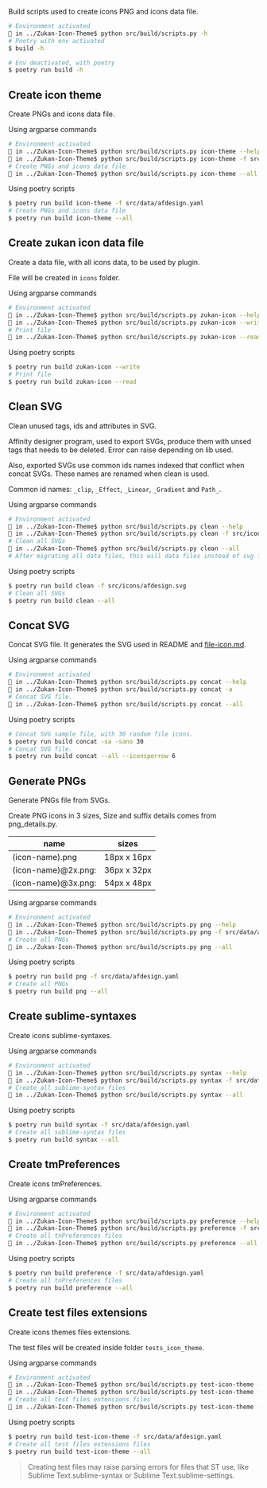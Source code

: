 Build scripts used to create icons PNG and icons data file.  

```sh
# Environment activated
🚥 in ../Zukan-Icon-Theme$ python src/build/scripts.py -h
# Poetry with env activated
$ build -h

# Env deactivated, with poetry
$ poetry run build -h
```

## Create icon theme
Create PNGs and icons data file.  

Using argparse commands  
```sh
# Environment activated
🚥 in ../Zukan-Icon-Theme$ python src/build/scripts.py icon-theme --help
🚥 in ../Zukan-Icon-Theme$ python src/build/scripts.py icon-theme -f src/data/afdesign.yaml
# Create PNGs and icons data file
🚥 in ../Zukan-Icon-Theme$ python src/build/scripts.py icon-theme --all
```

Using poetry scripts  
```sh
$ poetry run build icon-theme -f src/data/afdesign.yaml
# Create PNGs and icons data file
$ poetry run build icon-theme --all
```

## Create zukan icon data file
Create a data file, with all icons data, to be used by plugin.  

File will be created in `icons` folder.  

Using argparse commands  
```sh
# Environment activated
🚥 in ../Zukan-Icon-Theme$ python src/build/scripts.py zukan-icon --help
🚥 in ../Zukan-Icon-Theme$ python src/build/scripts.py zukan-icon --write
# Print file
🚥 in ../Zukan-Icon-Theme$ python src/build/scripts.py zukan-icon --read
```

Using poetry scripts  
```sh
$ poetry run build zukan-icon --write
# Print file
$ poetry run build zukan-icon --read
```

## Clean SVG
Clean unused tags, ids and attributes in SVG.  

Affinity designer program, used to export SVGs, produce them with unsed tags that needs to be deleted. Error can raise depending on lib used.  

Also, exported SVGs use common ids names indexed that conflict when concat SVGs. These names are renamed when clean is used.  

Common id names: `_clip`, `_Effect`, `_Linear`, `_Gradient` and `Path_`.  

Using argparse commands  
```sh
# Environment activated
🚥 in ../Zukan-Icon-Theme$ python src/build/scripts.py clean --help
🚥 in ../Zukan-Icon-Theme$ python src/build/scripts.py clean -f src/icons/afdesign.svg
# Clean all SVGs
🚥 in ../Zukan-Icon-Theme$ python src/build/scripts.py clean --all
# After migrating all data files, this will data files instead of svg files.
```

Using poetry scripts  
```sh
$ poetry run build clean -f src/icons/afdesign.svg
# Clean all SVGs
$ poetry run build clean --all
```

## Concat SVG
Concat SVG file. It generates the SVG used in README and [file-icon.md](https://github.com/53v3n3d4/Zukan-Icon-Theme/blob/main/docs/file-icon.md).  

Using argparse commands  
```sh
# Environment activated
🚥 in ../Zukan-Icon-Theme$ python src/build/scripts.py concat --help
🚥 in ../Zukan-Icon-Theme$ python src/build/scripts.py concat -a
# Concat SVG file.
🚥 in ../Zukan-Icon-Theme$ python src/build/scripts.py concat --all
```

Using poetry scripts  
```sh
# Concat SVG sample file, with 30 random file icons.
$ poetry run build concat -sa -sano 30
# Concat SVG file.
$ poetry run build concat --all --iconsperrow 6
```

## Generate PNGs
Generate PNGs file from SVGs.  

Create PNG icons in 3 sizes, Size and suffix details comes from png_details.py.  

| name | sizes |
|-----------|------|
| (icon-name).png | 18px x 16px |
| (icon-name)@2x.png: | 36px x 32px |
| (icon-name)@3x.png: | 54px x 48px |

Using argparse commands  
```sh
# Environment activated
🚥 in ../Zukan-Icon-Theme$ python src/build/scripts.py png --help
🚥 in ../Zukan-Icon-Theme$ python src/build/scripts.py png -f src/data/afdesign.yaml
# Create all PNGs
🚥 in ../Zukan-Icon-Theme$ python src/build/scripts.py png --all
```

Using poetry scripts  
```sh
$ poetry run build png -f src/data/afdesign.yaml
# Create all PNGs 
$ poetry run build png --all
```

## Create sublime-syntaxes
Create icons sublime-syntaxes.  

Using argparse commands  
```sh
# Environment activated
🚥 in ../Zukan-Icon-Theme$ python src/build/scripts.py syntax --help
🚥 in ../Zukan-Icon-Theme$ python src/build/scripts.py syntax -f src/data/afdesign.yaml
# Create all sublime-syntax files
🚥 in ../Zukan-Icon-Theme$ python src/build/scripts.py syntax --all
```

Using poetry scripts  
```sh
$ poetry run build syntax -f src/data/afdesign.yaml
# Create all sublime-syntax files
$ poetry run build syntax --all
```

## Create tmPreferences
Create icons tmPreferences.  

Using argparse commands  
```sh
# Environment activated
🚥 in ../Zukan-Icon-Theme$ python src/build/scripts.py preference --help
🚥 in ../Zukan-Icon-Theme$ python src/build/scripts.py preference -f src/data/afdesign.yaml
# Create all tnPreferences files
🚥 in ../Zukan-Icon-Theme$ python src/build/scripts.py preference --all
```

Using poetry scripts  
```sh
$ poetry run build preference -f src/data/afdesign.yaml
# Create all tnPreferences files
$ poetry run build preference --all
```

## Create test files extensions
Create icons themes files extensions.  

The test files will be created inside folder `tests_icon_theme`.  

Using argparse commands  
```sh
# Environment activated
🚥 in ../Zukan-Icon-Theme$ python src/build/scripts.py test-icon-theme --help
🚥 in ../Zukan-Icon-Theme$ python src/build/scripts.py test-icon-theme -f src/data/afdesign.yaml
# Create all test files extensions files
🚥 in ../Zukan-Icon-Theme$ python src/build/scripts.py test-icon-theme --all
```

Using poetry scripts  
```sh
$ poetry run build test-icon-theme -f src/data/afdesign.yaml
# Create all test files extensions files
$ poetry run build test-icon-theme --all
```

> Creating test files may raise parsing errors for files that ST use, like Sublime Text.sublime-syntax or Sublime Text.sublime-settings.
